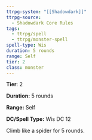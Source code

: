 ```yaml
---
ttrpg-system: "[[Shadowdark]]"
ttrpg-source:
  - Shadowdark Core Rules
tags:
  - ttrpg/spell
  - ttrpg/monster-spell
spell-type: Wis
duration: 5 rounds
range: Self
tier: 2
class: monster
---
```

**Tier**: 2

**Duration:** 5 rounds

**Range:** Self

**DC/Spell Type:** Wis DC 12

Climb like a spider for 5 rounds. 
